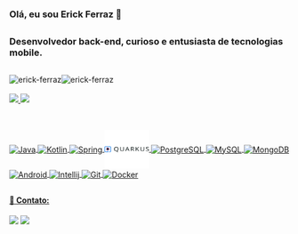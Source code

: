 ### Olá, eu sou Erick Ferraz 👋
##
### Desenvolvedor back-end, curioso e entusiasta de tecnologias mobile.

##

<div style="display: flex">
  <img src = "https://komarev.com/ghpvc/?username=erick-ferraz&label=Profile%20views&color=gray" alt="erick-ferraz"  style="float:right, margin-right:10px"/>
  <img src="https://img.shields.io/github/followers/erick-ferraz?label=Follow&color=gray" alt="erick-ferraz" style="float:left" />
</div>
</br>

<div>
  <a href="https://github.com/erick-ferraz">
  <img height="160em" src="https://github-readme-stats.vercel.app/api?username=erick-ferraz&show_icons=true&theme=chartreuse-dark&include_all_commits=true&count_private=true"/>
  <img height="160em" src="https://github-readme-stats.vercel.app/api/top-langs/?username=erick-ferraz&layout=compact&langs_count=7&theme=chartreuse-dark"/>
</div>

##
<div style="display: inline"><br>

  <img align="center" alt="Java" height="70em" width="80em" src="https://cdn.jsdelivr.net/gh/devicons/devicon/icons/java/java-original-wordmark.svg" />
  <img align="center" alt="Kotlin" height="70em" width="80em" src="https://cdn.jsdelivr.net/gh/devicons/devicon/icons/kotlin/kotlin-plain-wordmark.svg" />
  <img align="center" alt="Spring" height="70em" width="80em" src="https://cdn.jsdelivr.net/gh/devicons/devicon/icons/spring/spring-original-wordmark.svg" />
  <img align="center" alt="Quarkus" height="70em" width="80em" src="quarkus-svgrepo-com.svg" />
  <img align="center" alt="PostgreSQL" height="70em" width="80em" src="https://cdn.jsdelivr.net/gh/devicons/devicon/icons/postgresql/postgresql-plain-wordmark.svg" />
  <img align="center" alt="MySQL" height="70em" width="80em" src="https://cdn.jsdelivr.net/gh/devicons/devicon/icons/mysql/mysql-original-wordmark.svg" />
  <img align="center" alt="MongoDB" height="70em" width="80em" src="https://cdn.jsdelivr.net/gh/devicons/devicon/icons/mongodb/mongodb-original-wordmark.svg" />
  <img align="center" alt="Android" height="70em" width="80em" src="https://cdn.jsdelivr.net/gh/devicons/devicon/icons/android/android-original-wordmark.svg" />
  <img align="center" alt="Intellij" height="70em" width="80em" src="https://cdn.jsdelivr.net/gh/devicons/devicon/icons/intellij/intellij-original-wordmark.svg" />
  <img align="center" alt="Git" height="70em" width="80em" src="https://cdn.jsdelivr.net/gh/devicons/devicon/icons/git/git-plain-wordmark.svg" />
  <img align="center" alt="Docker" height="70em" width="80em" src="https://cdn.jsdelivr.net/gh/devicons/devicon/icons/docker/docker-original-wordmark.svg" />

  
  
</div>

##
  
<div>
  
#### 📱 Contato:
  
  <a href="https://www.linkedin.com/in/erickfpc/" target="_blank"><img src="https://img.shields.io/badge/LinkedIn-0077B5?style=for-the-badge&logo=linkedin&logoColor=white"></a>
  <a href = "mailto:erickfpc@gmail.com"><img src="https://img.shields.io/badge/Gmail-D14836?style=for-the-badge&logo=gmail&logoColor=white"></a>
</div>
  
  

